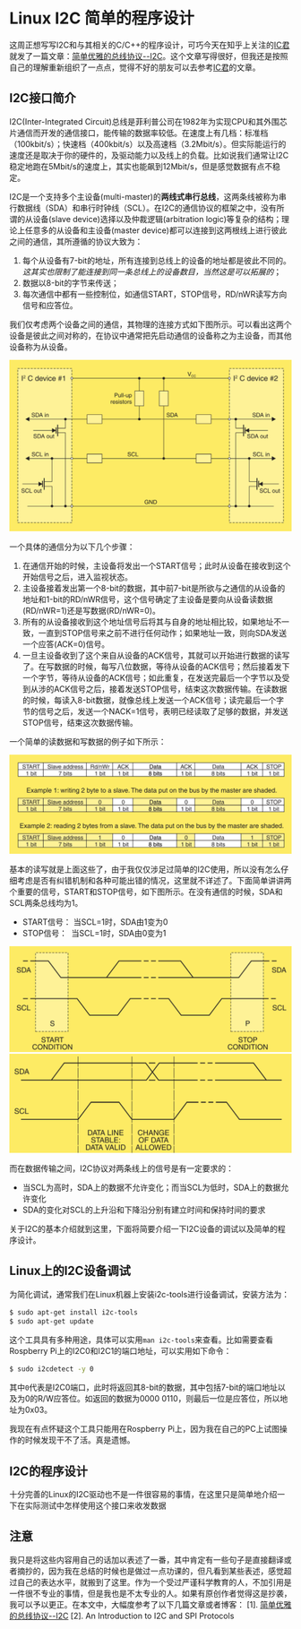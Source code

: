 # Linux I2C 简单的程序设计

这周正想写写I2C和与其相关的C/C++的程序设计，可巧今天在知乎上关注的[IC君](https://zhuanlan.zhihu.com/icstudy)就发了一篇文章：[简单优雅的总线协议--I2C](https://zhuanlan.zhihu.com/p/31086959)。这个文章写得很好，但我还是按照自己的理解重新组织了一点点，觉得不好的朋友可以去参考[IC君](https://zhuanlan.zhihu.com/icstudy)的文章。 

## I2C接口简介

I2C(Inter-Integrated Circuit)总线是菲利普公司在1982年为实现CPU和其外围芯片通信而开发的通信接口，能传输的数据率较低。在速度上有几档：标准档（100kbit/s）；快速档（400kbit/s）以及高速档（3.2Mbit/s）。但实际能运行的速度还是取决于你的硬件的，及驱动能力以及线上的负载。比如说我们通常让I2C稳定地跑在5Mbit/s的速度上，其实也能飙到12Mbit/s，但是感觉数据有点不稳定。

I2C是一个支持多个主设备(multi-master)的**两线式串行总线**，这两条线被称为串行数据线（SDA）和串行时钟线（SCL）。在I2C的通信协议的框架之中，没有所谓的从设备(slave device)选择以及仲裁逻辑(arbitration logic)等复杂的结构；理论上任意多的从设备和主设备(master device)都可以连接到这两根线上进行彼此之间的通信，其所遵循的协议大致为：
1. 每个从设备有7-bit的地址，所有连接到总线上的设备的地址都是彼此不同的。_这其实也限制了能连接到同一条总线上的设备数目，当然这是可以拓展的_；
2. 数据以8-bit的字节来传送；
3. 每次通信中都有一些控制位，如通信START，STOP信号，RD/nWR读写方向信号和应答位。

我们仅考虑两个设备之间的通信，其物理的连接方式如下图所示。可以看出这两个设备是彼此之间对称的，在协议中通常把先启动通信的设备称之为主设备，而其他设备称为从设备。

![](https://github.com/yuanzx10/PhDNotes/raw/master/DAQ/figures/I2C-physics-connection.png)

一个具体的通信分为以下几个步骤：

1. 在通信开始的时候，主设备将发出一个START信号；此时从设备在接收到这个开始信号之后，进入监视状态。
2. 主设备接着发出第一个8-bit的数据，其中前7-bit是所欲与之通信的从设备的地址和1-bit的RD/nWR信号，这个信号确定了主设备是要向从设备读数据(RD/nWR=1)还是写数据(RD/nWR=0)。
3. 所有的从设备接收到这个地址信号后将其与自身的地址相比较，如果地址不一致，一直到STOP信号来之前不进行任何动作；如果地址一致，则向SDA发送一个应答(ACK=0)信号。
4. 一旦主设备收到了这个来自从设备的ACK信号，其就可以开始进行数据的读写了。在写数据的时候，每写八位数据，等待从设备的ACK信号；然后接着发下一个字节，等待从设备的ACK信号；如此重复，在发送完最后一个字节以及受到从涉的ACK信号之后，接着发送STOP信号，结束这次数据传输。在读数据的时候，每读入8-bit数据，就像总线上发送一个ACK信号；读完最后一个字节的信号之后，发送一个NACK=1信号，表明已经读取了足够的数据，并发送STOP信号，结束这次数据传输。

一个简单的读数据和写数据的例子如下所示：

![](https://github.com/yuanzx10/PhDNotes/raw/master/DAQ/figures/I2C-data-transfer.png)

基本的读写就是上面这些了，由于我仅仅涉足过简单的I2C使用，所以没有怎么仔细考虑是否有纠错机制和各种可能出错的情况，这里就不详述了。下面简单讲讲两个重要的信号，START和STOP信号，如下图所示。在没有通信的时候，SDA和SCL两条总线均为1。

- START信号： 当SCL=1时，SDA由1变为0
- STOP信号：  当SCL=1时，SDA由0变为1

![](https://github.com/yuanzx10/PhDNotes/raw/master/DAQ/figures/I2C-start-stop.png)
![](https://github.com/yuanzx10/PhDNotes/raw/master/DAQ/figures/I2C-data.png)

而在数据传输之间，I2C协议对两条线上的信号是有一定要求的：

 - 当SCL为高时，SDA上的数据不允许变化；而当SCL为低时，SDA上的数据允许变化
 - SDA的变化对SCL的上升沿和下降沿分别有建立时间和保持时间的要求
 
 关于I2C的基本介绍就到这里，下面将简要介绍一下I2C设备的调试以及简单的程序设计。

## Linux上的I2C设备调试

为简化调试，通常我们在Linux机器上安装i2c-tools进行设备调试，安装方法为：

```sh
$ sudo apt-get install i2c-tools
$ sudo apt-get update
```

这个工具具有多种用途，具体可以实用``man i2c-tools``来查看。比如需要查看Rospberry Pi上的I2C0和I2C1的端口地址，可以实用如下命令：

```sh
$ sudo i2cdetect -y 0
```

其中``0``代表是I2C0端口，此时将返回其8-bit的数据，其中包括7-bit的端口地址以及为0的R/W应答位。如返回的数据为0000 0110，则最后一位是应答位，所以地址为0x03。

我现在有点怀疑这个工具只能用在Rospberry Pi上，因为我在自己的PC上试图操作的时候发现干不了活。真是遗憾。


## I2C的程序设计

十分完善的Linux的I2C驱动也不是一件很容易的事情，在这里只是简单地介绍一下在实际测试中怎样使用这个接口来收发数据


## 注意

我只是将这些内容用自己的话加以表述了一番，其中肯定有一些句子是直接翻译或者摘抄的，因为我在总结的时候也是做过一点功课的，但凡看到某些表述，感觉超过自己的表达水平，就搬到了这里。作为一个受过严谨科学教育的人，不加引用是一件很不专业的事情，但是我也是不太专业的人。如果有原创作者觉得这是抄袭，我可以予以更正。在本文中，大幅度参考了以下几篇文章或者博客：
[1]. [简单优雅的总线协议--I2C](https://zhuanlan.zhihu.com/p/31086959)
[2]. An Introduction to I2C and SPI Protocols
